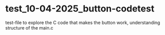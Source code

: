 # test_10-04-2025_button-codetest
test-file to explore the C code that makes the button work, understanding structure of the main.c

